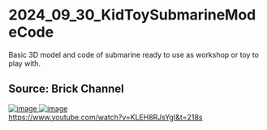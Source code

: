 # 2024_09_30_KidToySubmarineModeCode
Basic 3D model and code of submarine ready to use as workshop or toy to play with.



##  Source: Brick Channel
[![image](https://github.com/user-attachments/assets/2789fdb4-7616-4e4d-b6fd-b412e2704f4c)
![image](https://github.com/user-attachments/assets/a2e5a80f-6825-4c5a-8707-af276ed0039e)](https://www.youtube.com/watch?v=KLEH8RJsYgI&t=218s)  
https://www.youtube.com/watch?v=KLEH8RJsYgI&t=218s  


